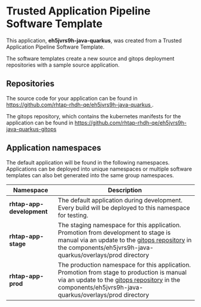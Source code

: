 # Trusted Application Pipeline Software Template

This application, **eh5jvrs9h-java-quarkus**, was created from a Trusted Application Pipeline Software Template.

The software templates create a new source and gitops deployment repositories with a sample source application. 

## Repositories

The source code for your application can be found in [https://github.com/rhtap-rhdh-qe/eh5jvrs9h-java-quarkus ](https://github.com/rhtap-rhdh-qe/eh5jvrs9h-java-quarkus ).
 
The gitops repository, which contains the kubernetes manifests for the application can be found in 
[https://github.com/rhtap-rhdh-qe/eh5jvrs9h-java-quarkus-gitops ](https://github.com/rhtap-rhdh-qe/eh5jvrs9h-java-quarkus-gitops ) 

## Application namespaces 

The default application will be found in the following namespaces. Applications can be deployed into unique namespaces or multiple software templates can also bet generated into the same group namespaces.  

|  Namespace   |  Description   |  
| -------- | -------- |   
| **rhtap-app-development** | The default application during development. Every build will be deployed to this namespace for testing. | 
| **rhtap-app-stage** | The staging namespace for this application. Promotion from development to stage is manual via an update to the [gitops repository](https://github.com/rhtap-rhdh-qe/eh5jvrs9h-java-quarkus-gitops ) in the components/eh5jvrs9h-java-quarkus/overlays/prod directory |  
| **rhtap-app-prod** | The production namespace for this application. Promotion from stage to production is manual via an update to the [gitops repository](https://github.com/rhtap-rhdh-qe/eh5jvrs9h-java-quarkus-gitops ) in the components/eh5jvrs9h-java-quarkus/overlays/prod directory | 